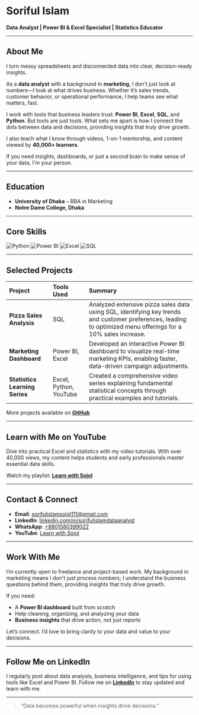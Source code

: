# Soriful Islam

**Data Analyst | Power BI & Excel Specialist | Statistics Educator**

---

## About Me

I turn messy spreadsheets and disconnected data into clear, decision-ready insights.

As a **data analyst** with a background in **marketing**, I don’t just look at numbers—I look at what drives business. Whether it’s sales trends, customer behavior, or operational performance, I help teams see what matters, fast.

I work with tools that business leaders trust: **Power BI**, **Excel**, **SQL**, and **Python**. But tools are just tools. What sets me apart is how I connect the dots between data and decisions, providing insights that truly drive growth.

I also teach what I know through videos, 1-on-1 mentorship, and content viewed by **40,000+ learners**.

If you need insights, dashboards, or just a second brain to make sense of your data, I'm your person.

---

## Education

* **University of Dhaka** – BBA in Marketing  
* **Notre Dame College, Dhaka**

---

## Core Skills

<p>
  <img src="https://img.shields.io/badge/Python-3776AB?style=for-the-badge&logo=python&logoColor=white" alt="Python">
  <img src="https://img.shields.io/badge/Power%20BI-F2C811?style=for-the-badge&logo=powerbi&logoColor=black" alt="Power BI">
  <img src="https://img.shields.io/badge/Microsoft%20Excel-217346?style=for-the-badge&logo=microsoft-excel&logoColor=white" alt="Excel">
  <img src="https://img.shields.io/badge/SQL-336791?style=for-the-badge&logo=postgresql&logoColor=white" alt="SQL">
</p>

---

## Selected Projects

| Project                       | Tools Used          | Summary                                                                                                                              |
| :---------------------------- | :------------------ | :----------------------------------------------------------------------------------------------------------------------------------- |
| **Pizza Sales Analysis**      | SQL                 | Analyzed extensive pizza sales data using SQL, identifying key trends and customer preferences, leading to optimized menu offerings for a 10% sales increase. |
| **Marketing Dashboard**       | Power BI, Excel     | Developed an interactive Power BI dashboard to visualize real-time marketing KPIs, enabling faster, data-driven campaign adjustments. |
| **Statistics Learning Series**| Excel, Python, YouTube | Created a comprehensive video series explaining fundamental statistical concepts through practical examples and tutorials.           |

More projects available on [**GitHub**](https://github.com/sorifulislam111)

---

## Learn with Me on YouTube

Dive into practical Excel and statistics with my video tutorials. With over 40,000 views, my content helps students and early professionals master essential data skills.

Watch my playlist: [**Learn with Sojol**](https://www.youtube.com/watch?v=lu5SjRNZcDQ&list=PLi42vxQIJgab1GhrzmWEotAaf4to5ViTg)

---

## Contact & Connect

* **Email**: [sorifulislamsojol111@gmail.com](mailto:sorifulislamsojol111@gmail.com)  
* **LinkedIn**: [linkedin.com/in/sorifulislamdataanalyst](https://www.linkedin.com/in/sorifulislamdataanalyst/)  
* **WhatsApp**: [+8801580399022](https://wa.me/8801580399022)  
* **YouTube**: [Learn with Sojol](https://www.youtube.com/@learnwithsojol)

---

## Work With Me

I’m currently open to freelance and project-based work. My background in marketing means I don't just process numbers; I understand the business questions behind them, providing insights that truly drive growth.

If you need:

* A **Power BI dashboard** built from scratch  
* Help cleaning, organizing, and analyzing your data  
* **Business insights** that drive action, not just reports  

Let’s connect. I’d love to bring clarity to your data and value to your decisions.

---

## Follow Me on LinkedIn

I regularly post about data analysis, business intelligence, and tips for using tools like Excel and Power BI. Follow me on [**LinkedIn**](https://www.linkedin.com/in/sorifulislamdataanalyst/) to stay updated and learn with me.

---

> “Data becomes powerful when insights drive decisions.”

